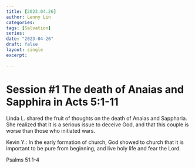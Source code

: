 ```yaml
---
title: [2023.04.26]
author: Lenny Lin
categories: 
tags: [Salvation]
series: 
date: "2023-04-26"
draft: false
layout: single
excerpt: 

---
```


# Session #1 The death of Anaias and Sapphira in Acts 5:1-11

Linda L. shared the fruit of thoughts on the death of Anaias and Sappharia.  She realized that it is a serious issue to deceive God, and that this couple is worse than those who initiated wars.  

Kevin Y.: In the early formation of church, God showed to church that it is important to be pure from beginning, and live holy life and fear the Lord.  

Psalms 51:1-4

